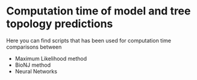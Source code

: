 # Computation time of model and tree topology predictions
Here you can find scripts that has been used for computation time comparisons between </br> 
- Maximum Likelihood method </br> 
- BioNJ method </br> 
- Neural Networks </br> 
